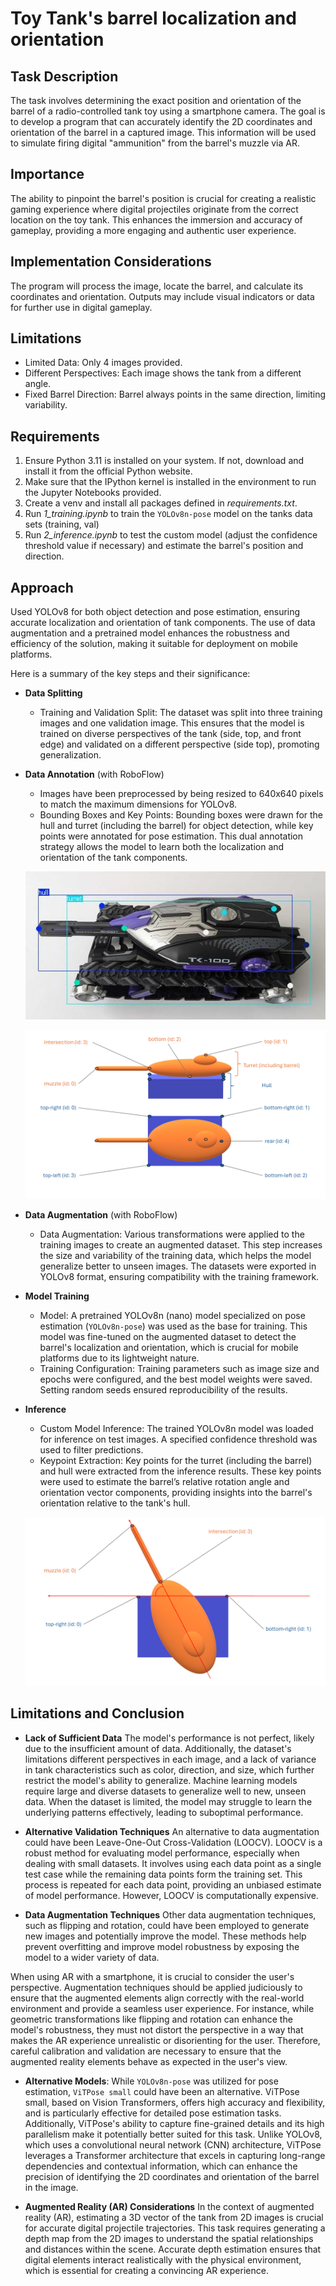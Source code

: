 # Toy Tank's barrel localization and orientation

## Task Description

The task involves determining the exact position and orientation of the barrel of a radio-controlled tank toy using a smartphone camera. The goal is to develop a program that can accurately identify the 2D coordinates and orientation of the barrel in a captured image. This information will be used to simulate firing digital "ammunition" from the barrel's muzzle via AR.

## Importance

The ability to pinpoint the barrel's position is crucial for creating a realistic gaming experience where digital projectiles originate from the correct location on the toy tank. This enhances the immersion and accuracy of gameplay, providing a more engaging and authentic user experience.

## Implementation Considerations

The program will process the image, locate the barrel, and calculate its coordinates and orientation. Outputs may include visual indicators or data for further use in digital gameplay.

## Limitations

- Limited Data: Only 4 images provided.
- Different Perspectives: Each image shows the tank from a different angle.
- Fixed Barrel Direction: Barrel always points in the same direction, limiting variability.

## Requirements

1. Ensure Python 3.11 is installed on your system. If not, download and install it from the official Python website.
2. Make sure that the IPython kernel is installed in the environment to run the Jupyter Notebooks provided.
3. Create a venv and install all packages defined in *requirements.txt*.
4. Run *1_training.ipynb* to train the `YOLOv8n-pose` model on the tanks data sets (training, val)
5. Run *2_inference.ipynb* to test the custom model (adjust the confidence threshold value if necessary) and estimate the barrel's position and direction.

## Approach

Used YOLOv8 for both object detection and pose estimation, ensuring accurate localization and orientation of tank components. The use of data augmentation and a pretrained model enhances the robustness and efficiency of the solution, making it suitable for deployment on mobile platforms.

Here is a summary of the key steps and their significance:
- **Data Splitting**

    - Training and Validation Split: The dataset was split into three training images and one validation image. This ensures that the model is trained on diverse perspectives of the tank (side, top, and front edge) and validated on a different perspective (side top), promoting generalization.

- **Data Annotation** (with RoboFlow)
    - Images have been preprocessed by being resized to 640x640 pixels to match the maximum dimensions for YOLOv8.
    - Bounding Boxes and Key Points: Bounding boxes were drawn for the hull and turret (including the barrel) for object detection, while key points were annotated for pose estimation. This dual annotation strategy allows the model to learn both the localization and orientation of the tank components.

    ![BBox Pose Annotation](bbox_pose.png)

    ![Keypoints](keypoints.png)

- **Data Augmentation** (with RoboFlow)

    - Data Augmentation: Various transformations were applied to the training images to create an augmented dataset. This step increases the size and variability of the training data, which helps the model generalize better to unseen images. The datasets were exported in YOLOv8 format, ensuring compatibility with the training framework.

- **Model Training**

    - Model: A pretrained YOLOv8n (nano) model specialized on pose estimation (`YOLOv8n-pose`) was used as the base for training. This model was fine-tuned on the augmented dataset to detect the barrel's localization and orientation, which is crucial for mobile platforms due to its lightweight nature.
    - Training Configuration: Training parameters such as image size and epochs were configured, and the best model weights were saved. Setting random seeds ensured reproducibility of the results.

- **Inference**

    - Custom Model Inference: The trained YOLOv8n model was loaded for inference on test images. A specified confidence threshold was used to filter predictions.
    - Keypoint Extraction: Key points for the turret (including the barrel) and hull were extracted from the inference results. These key points were used to estimate the barrel’s relative rotation angle and orientation vector components, providing insights into the barrel's orientation relative to the tank's hull.

    ![Rotation angle](rotation_angle.png)

## Limitations and Conclusion

- **Lack of Sufficient Data**
The model's performance is not perfect, likely due to the insufficient amount of data.  Additionally, the dataset's limitations different perspectives in each image, and a lack of variance in tank characteristics such as color, direction, and size, which further restrict the model's ability to generalize. Machine learning models require large and diverse datasets to generalize well to new, unseen data. When the dataset is limited, the model may struggle to learn the underlying patterns effectively, leading to suboptimal performance.

- **Alternative Validation Techniques**
An alternative to data augmentation could have been Leave-One-Out Cross-Validation (LOOCV). LOOCV is a robust method for evaluating model performance, especially when dealing with small datasets. It involves using each data point as a single test case while the remaining data points form the training set. This process is repeated for each data point, providing an unbiased estimate of model performance. However, LOOCV is computationally expensive.

- **Data Augmentation Techniques**
Other data augmentation techniques, such as flipping and rotation, could have been employed to generate new images and potentially improve the model. These methods help prevent overfitting and improve model robustness by exposing the model to a wider variety of data.

When using AR with a smartphone, it is crucial to consider the user's perspective. Augmentation techniques should be applied judiciously to ensure that the augmented elements align correctly with the real-world environment and provide a seamless user experience. For instance, while geometric transformations like flipping and rotation can enhance the model's robustness, they must not distort the perspective in a way that makes the AR experience unrealistic or disorienting for the user. Therefore, careful calibration and validation are necessary to ensure that the augmented reality elements behave as expected in the user's view.

- **Alternative Models**: While `YOLOv8n-pose` was utilized for pose estimation, `ViTPose small` could have been an alternative. ViTPose small, based on Vision Transformers, offers high accuracy and flexibility, and is particularly effective for detailed pose estimation tasks. Additionally, ViTPose's ability to capture fine-grained details and its high parallelism make it potentially better suited for this task. Unlike YOLOv8, which uses a convolutional neural network (CNN) architecture, ViTPose leverages a Transformer architecture that excels in capturing long-range dependencies and contextual information, which can enhance the precision of identifying the 2D coordinates and orientation of the barrel in the image.

* **Augmented Reality (AR) Considerations**
In the context of augmented reality (AR), estimating a 3D vector of the tank from 2D images is crucial for accurate digital projectile trajectories. This task requires generating a depth map from the 2D images to understand the spatial relationships and distances within the scene. Accurate depth estimation ensures that digital elements interact realistically with the physical environment, which is essential for creating a convincing AR experience.